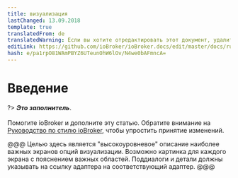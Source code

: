 ```yaml
---
title: визуализация
lastChanged: 13.09.2018
template: true
translatedFrom: de
translatedWarning: Если вы хотите отредактировать этот документ, удалите поле «translationFrom», в противном случае этот документ будет снова автоматически переведен
editLink: https://github.com/ioBroker/ioBroker.docs/edit/master/docs/ru/viz/README.md
hash: e/pa1rpO81WAmPBYZ6UTeunOhW6lOv/N4we0bAFmncA=
---
```

# Введение
?> ***Это заполнитель***.<br><br> Помогите ioBroker и дополните эту статью. Обратите внимание на [Руководство по стилю ioBroker](community/styleguidedoc), чтобы упростить принятие изменений.

@@@ Целью здесь является "высокоуровневое" описание наиболее важных экранов опций визуализации. Возможно картинка для каждого экрана с пояснением важных областей.
Поддиалоги и детали должны указывать на ссылку адаптера на соответствующий адаптер.
@@@